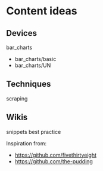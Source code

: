 # Content ideas

## Devices
bar_charts
- bar_charts/basic
- bar_charts/UN

## Techniques
scraping

## Wikis
snippets
best practice

Inspiration from:
- https://github.com/fivethirtyeight
- https://github.com/the-pudding
